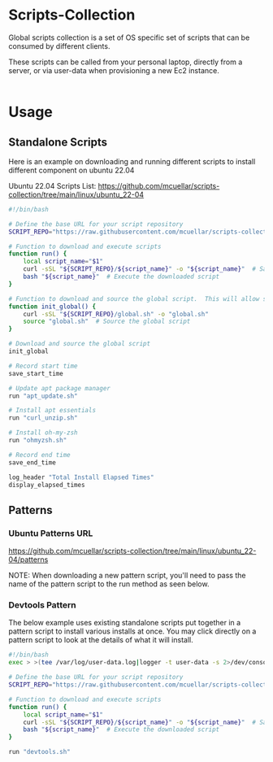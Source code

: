# Scripts-Collection
Global scripts collection is a set of OS specific set of scripts that can be consumed by different clients. 

These scripts can be called from your personal laptop, directly from a server, or via user-data when provisioning a new Ec2 instance.
<br><br>
# Usage
## Standalone Scripts
Here is an example on downloading and running different scripts to install different component on ubuntu 22.04

Ubuntu 22.04 Scripts List: https://github.com/mcuellar/scripts-collection/tree/main/linux/ubuntu_22-04


```bash
#!/bin/bash

# Define the base URL for your script repository
SCRIPT_REPO="https://raw.githubusercontent.com/mcuellar/scripts-collection/main/linux/ubuntu_22-04"

# Function to download and execute scripts
function run() {
    local script_name="$1"
    curl -sSL "${SCRIPT_REPO}/${script_name}" -o "${script_name}"  # Save to current directory
    bash "${script_name}"  # Execute the downloaded script
}

# Function to download and source the global script.  This will allow sharing of global.sh functions
function init_global() {
    curl -sSL "${SCRIPT_REPO}/global.sh" -o "global.sh"
    source "global.sh"  # Source the global script
}

# Download and source the global script
init_global

# Record start time
save_start_time

# Update apt package manager
run "apt_update.sh"

# Install apt essentials
run "curl_unzip.sh"

# Install oh-my-zsh
run "ohmyzsh.sh"

# Record end time
save_end_time

log_header "Total Install Elapsed Times"
display_elapsed_times
```

## Patterns
### Ubuntu Patterns URL
https://github.com/mcuellar/scripts-collection/tree/main/linux/ubuntu_22-04/patterns

NOTE: When downloading a new pattern script, you'll need to pass the name of the pattern script to the run method as seen below.
### Devtools Pattern
The below example uses existing standalone scripts put together in a pattern script to install various installs at once. You may click directly on a pattern script to look at the details of what it will install. 

```bash
#!/bin/bash
exec > >(tee /var/log/user-data.log|logger -t user-data -s 2>/dev/console) 2>&1

# Define the base URL for your script repository
SCRIPT_REPO="https://raw.githubusercontent.com/mcuellar/scripts-collection/main/linux/ubuntu_22-04/patterns"

# Function to download and execute scripts
function run() {
    local script_name="$1"
    curl -sSL "${SCRIPT_REPO}/${script_name}" -o "${script_name}"  # Save to current directory
    bash "${script_name}"  # Execute the downloaded script
}

run "devtools.sh"

```

